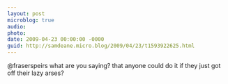 ```yaml
---
layout: post
microblog: true
audio: 
photo: 
date: 2009-04-23 00:00:00 -0000
guid: http://samdeane.micro.blog/2009/04/23/t1593922625.html
---
```

@fraserspeirs what are you saying? that anyone could do it if they just got off their lazy arses?
